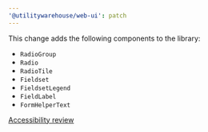 ```yaml
---
'@utilitywarehouse/web-ui': patch
---
```


This change adds the following components to the library:

- `RadioGroup`
- `Radio`
- `RadioTile`
- `Fieldset`
- `FieldsetLegend`
- `FieldLabel`
- `FormHelperText`

[Accessibility review](https://linear.app/utilitywarehouse/issue/UWDS-186/radiogroup-accessibility-review)
